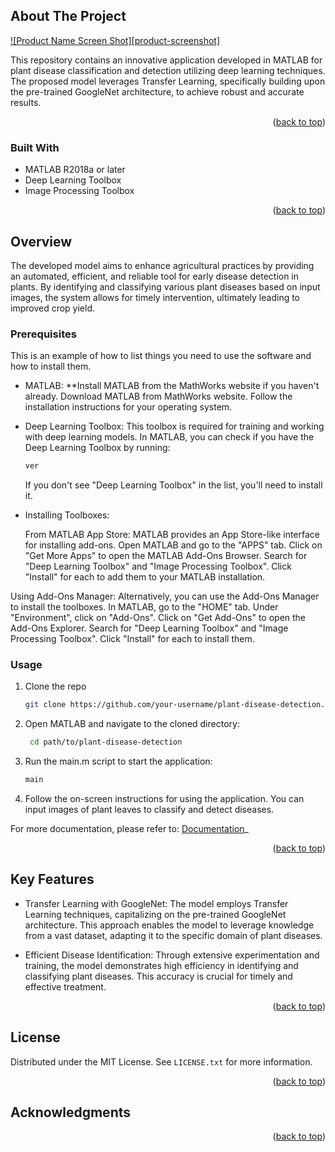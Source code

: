 <!-- ABOUT THE PROJECT -->
## About The Project

[![Product Name Screen Shot][product-screenshot]](https://example.com)

This repository contains an innovative application developed in MATLAB for plant disease classification and detection utilizing deep learning techniques. The proposed model leverages Transfer Learning, specifically building upon the pre-trained GoogleNet architecture, to achieve robust and accurate results.
<p align="right">(<a href="#readme-top">back to top</a>)</p>



### Built With

* MATLAB R2018a or later
* Deep Learning Toolbox
* Image Processing Toolbox

<p align="right">(<a href="#readme-top">back to top</a>)</p>



<!-- GETTING STARTED -->
## Overview

The developed model aims to enhance agricultural practices by providing an automated, efficient, and reliable tool for early disease detection in plants. By identifying and classifying various plant diseases based on input images, the system allows for timely intervention, ultimately leading to improved crop yield.

### Prerequisites

This is an example of how to list things you need to use the software and how to install them.
* MATLAB:
  **Install MATLAB from the MathWorks website if you haven't already.
  Download MATLAB from MathWorks website.
  Follow the installation instructions for your operating system.
* Deep Learning Toolbox:
  This toolbox is required for training and working with deep learning models.
  In MATLAB, you can check if you have the Deep Learning Toolbox by running:
  ```sh
  ver
  ```
  If you don't see "Deep Learning Toolbox" in the list, you'll need to install it.
* Installing Toolboxes:
  
  From MATLAB App Store:
MATLAB provides an App Store-like interface for installing add-ons.
Open MATLAB and go to the "APPS" tab.
Click on "Get More Apps" to open the MATLAB Add-Ons Browser.
Search for "Deep Learning Toolbox" and "Image Processing Toolbox".
Click "Install" for each to add them to your MATLAB installation.


Using Add-Ons Manager:
Alternatively, you can use the Add-Ons Manager to install the toolboxes.
In MATLAB, go to the "HOME" tab.
Under "Environment", click on "Add-Ons".
Click on "Get Add-Ons" to open the Add-Ons Explorer.
Search for "Deep Learning Toolbox" and "Image Processing Toolbox".
Click "Install" for each to install them.

### Usage


1. Clone the repo
   
   ```sh
   git clone https://github.com/your-username/plant-disease-detection.git
   ```
2. Open MATLAB and navigate to the cloned directory:
   
   ```sh
    cd path/to/plant-disease-detection
   ```
3. Run the main.m script to start the application:
   
   ```sh
   main 
   ```
4. Follow the on-screen instructions for using the application. You can input images of plant leaves to classify and detect diseases.

For more documentation, please refer to:  [Documentation](https://example.com)_


<p align="right">(<a href="#readme-top">back to top</a>)</p>


## Key Features 

* Transfer Learning with GoogleNet: The model employs Transfer Learning techniques, capitalizing on the pre-trained GoogleNet architecture. This approach enables the model to leverage knowledge from a vast dataset, adapting it to the specific domain of plant diseases.

* Efficient Disease Identification: Through extensive experimentation and training, the model demonstrates high efficiency in identifying and classifying plant diseases. This accuracy is crucial for timely and effective treatment.


<p align="right">(<a href="#readme-top">back to top</a>)</p>


<!-- LICENSE -->
## License

Distributed under the MIT License. See `LICENSE.txt` for more information.

<p align="right">(<a href="#readme-top">back to top</a>)</p>


<!-- ACKNOWLEDGMENTS -->
## Acknowledgments



<p align="right">(<a href="#readme-top">back to top</a>)</p>




